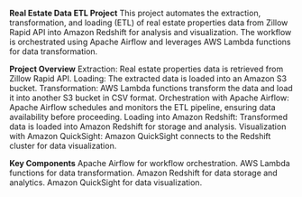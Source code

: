 **Real Estate Data ETL Project**
This project automates the extraction, transformation, and loading (ETL) of real estate properties data from Zillow Rapid API into Amazon Redshift for analysis and visualization. The workflow is orchestrated using Apache Airflow and leverages AWS Lambda functions for data transformation.

**Project Overview**
Extraction: Real estate properties data is retrieved from Zillow Rapid API.
Loading: The extracted data is loaded into an Amazon S3 bucket.
Transformation: AWS Lambda functions transform the data and load it into another S3 bucket in CSV format.
Orchestration with Apache Airflow: Apache Airflow schedules and monitors the ETL pipeline, ensuring data availability before proceeding.
Loading into Amazon Redshift: Transformed data is loaded into Amazon Redshift for storage and analysis.
Visualization with Amazon QuickSight: Amazon QuickSight connects to the Redshift cluster for data visualization.

**Key Components**
Apache Airflow for workflow orchestration.
AWS Lambda functions for data transformation.
Amazon Redshift for data storage and analytics.
Amazon QuickSight for data visualization.
